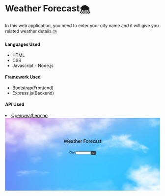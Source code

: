 <h1>Weather Forecast🌨️</h1>

<p>In this web application, you need to enter your city name and it will give you related weather details.⛈️</p>

<h4>Languages Used</h4>
<ul>
    <li>HTML</li>
    <li>CSS</li>
    <li>Javascript - Node.js</li>
</ul>

<h4>Framework Used</h4>
<ul>
    <li>Bootstrap(Frontend)</li>
    <li>Express.js(Backend)</li>
</ul>

<h4>API Used</h4>
<li><a href="https://openweathermap.org">Openweathermap</a></li>

<img src="public/Images/output.png" alt="output">